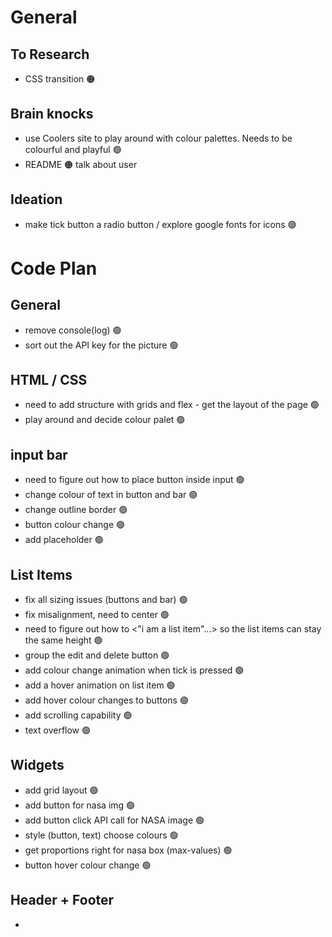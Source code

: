 # General

## To Research

- CSS transition 🟠

## Brain knocks
- use Coolers site to play around with colour palettes. Needs to be colourful and playful 🟢
- README 🟠 talk about user

## Ideation
- make tick button a radio button / explore google fonts for icons 🟢

# Code Plan

## General

- remove console(log) 🟢
- sort out the API key for the picture 🟢

## HTML / CSS
- need to add structure with grids and flex - get the layout of the page 🟢
- play around and decide colour palet 🟢

## input bar

- need to figure out how to place button inside input 🟢
- change colour of text in button and bar 🟢
- change outline border 🟢
- button colour change 🟢
- add placeholder 🟢

## List Items

- fix all sizing issues (buttons and bar) 🟢
- fix misalignment, need to center 🟢
- need to figure out how to <"i am a list item"...> so the list items can stay the same height 🟢
- group the edit and delete button 🟢
- add colour change animation when tick is pressed 🟢
- add a hover animation on list item 🟢
- add hover colour changes to buttons 🟢
- add scrolling capability 🟢
- text overflow 🟢

## Widgets

- add grid layout 🟢
- add button for nasa img 🟢
- add button click API call for NASA image 🟢
- style (button, text) choose colours 🟢
- get proportions right for nasa box (max-values) 🟢
- button hover colour change 🟢

## Header + Footer

- 
